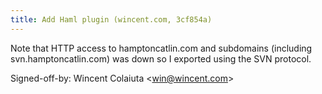 ```yaml
---
title: Add Haml plugin (wincent.com, 3cf854a)
---
```


Note that HTTP access to hamptoncatlin.com and subdomains (including svn.hamptoncatlin.com) was down so I exported using the SVN protocol.

Signed-off-by: Wincent Colaiuta &lt;win@wincent.com&gt;
